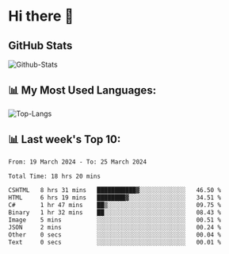 # Hi there 👋

## GitHub Stats
![Github-Stats](https://github-readme-stats-sigma-five.vercel.app/api?username=ltorson&show_icons=true&theme=radical&count_private=true)

## 📊 My Most Used Languages:
![Top-Langs](https://github-readme-stats-sigma-five.vercel.app/api/top-langs/?username=LTorson&layout=compact&langs_count=10)

## 📊 Last week's Top 10:
<!--START_SECTION:waka-->

```txt
From: 19 March 2024 - To: 25 March 2024

Total Time: 18 hrs 20 mins

CSHTML   8 hrs 31 mins   ███████████▓░░░░░░░░░░░░░   46.50 %
HTML     6 hrs 19 mins   ████████▓░░░░░░░░░░░░░░░░   34.51 %
C#       1 hr 47 mins    ██▒░░░░░░░░░░░░░░░░░░░░░░   09.75 %
Binary   1 hr 32 mins    ██░░░░░░░░░░░░░░░░░░░░░░░   08.43 %
Image    5 mins          ░░░░░░░░░░░░░░░░░░░░░░░░░   00.51 %
JSON     2 mins          ░░░░░░░░░░░░░░░░░░░░░░░░░   00.24 %
Other    0 secs          ░░░░░░░░░░░░░░░░░░░░░░░░░   00.04 %
Text     0 secs          ░░░░░░░░░░░░░░░░░░░░░░░░░   00.01 %
```

<!--END_SECTION:waka-->
